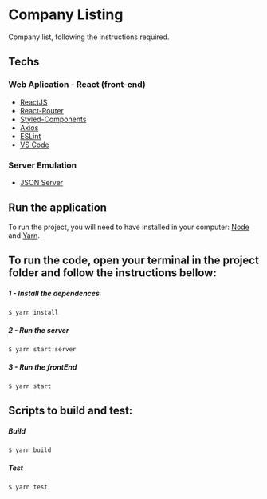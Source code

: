 # Company Listing

Company list, following the instructions required.


## Techs

###  Web Aplication - React (front-end)
-   [ReactJS](https://reactjs.org/)
-   [React-Router](https://github.com/ReactTraining/react-router)
-   [Styled-Components](https://www.styled-components.com/)
-   [Axios](https://github.com/axios/axios)
-   [ESLint](https://marketplace.visualstudio.com/items?itemName=dbaeumer.vscode-eslint)
-   [VS Code](https://code.visualstudio.com/)

###  Server Emulation
-   [JSON Server](https://www.npmjs.com/package/json-server)


## Run the application

 To run the project, you will need to have installed in your computer: [Node](https://nodejs.org/api/packages.html) and [Yarn](https://yarnpkg.com/getting-started/install).


## To run the code, open your terminal in the project folder and follow the instructions bellow:

##### 1 - Install the dependences

    $ yarn install

##### 2 - Run the server

    $ yarn start:server

##### 3 - Run the frontEnd

    $ yarn start


## Scripts to build and test:

##### Build

    $ yarn build

##### Test

    $ yarn test
